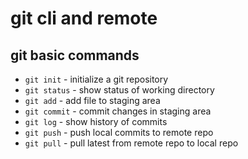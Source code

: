 # git cli and remote

## git basic commands

- `git init` - initialize a git repository
- `git status` - show status of working directory
- `git add` - add file to staging area
- `git commit` - commit changes in staging area
- `git log` - show history of commits
- `git push` - push local commits to remote repo
- `git pull` - pull latest from remote repo to local repo

